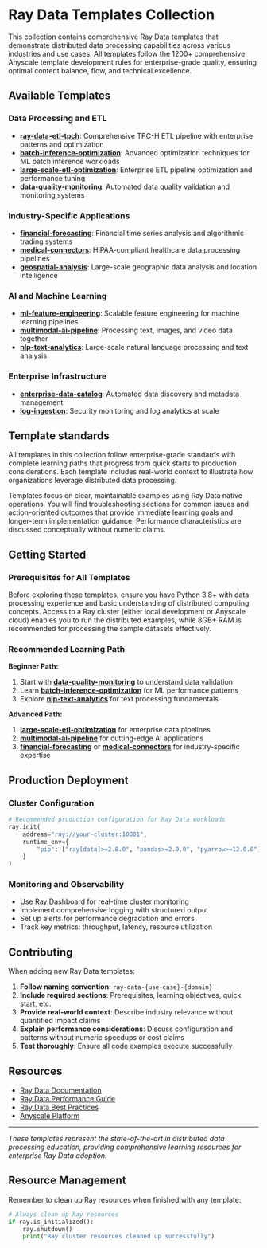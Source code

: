 # Ray Data Templates Collection

This collection contains comprehensive Ray Data templates that demonstrate distributed data processing capabilities across various industries and use cases. All templates follow the 1200+ comprehensive Anyscale template development rules for enterprise-grade quality, ensuring optimal content balance, flow, and technical excellence.

## Available Templates

### **Data Processing and ETL**
- **[ray-data-etl-tpch](./ray-data-etl-tpch/)**: Comprehensive TPC-H ETL pipeline with enterprise patterns and optimization
- **[batch-inference-optimization](./ray-data-batch-inference-optimization/)**: Advanced optimization techniques for ML batch inference workloads
- **[large-scale-etl-optimization](./ray-data-large-scale-etl-optimization/)**: Enterprise ETL pipeline optimization and performance tuning
- **[data-quality-monitoring](./ray-data-data-quality-monitoring/)**: Automated data quality validation and monitoring systems

### **Industry-Specific Applications**
- **[financial-forecasting](./ray-data-financial-forecasting/)**: Financial time series analysis and algorithmic trading systems
- **[medical-connectors](./ray-data-medical-connectors/)**: HIPAA-compliant healthcare data processing pipelines
- **[geospatial-analysis](./ray-data-geospatial-analysis/)**: Large-scale geographic data analysis and location intelligence

### **AI and Machine Learning**
- **[ml-feature-engineering](./ray-data-ml-feature-engineering/)**: Scalable feature engineering for machine learning pipelines
- **[multimodal-ai-pipeline](./ray-data-multimodal-ai-pipeline/)**: Processing text, images, and video data together
- **[nlp-text-analytics](./ray-data-nlp-text-analytics/)**: Large-scale natural language processing and text analysis

### **Enterprise Infrastructure**
- **[enterprise-data-catalog](./ray-data-enterprise-data-catalog/)**: Automated data discovery and metadata management
- **[log-ingestion](./ray-data-log-ingestion/)**: Security monitoring and log analytics at scale

## Template standards

All templates in this collection follow enterprise-grade standards with complete learning paths that progress from quick starts to production considerations. Each template includes real-world context to illustrate how organizations leverage distributed data processing.

Templates focus on clear, maintainable examples using Ray Data native operations. You will find troubleshooting sections for common issues and action-oriented outcomes that provide immediate learning goals and longer-term implementation guidance. Performance characteristics are discussed conceptually without numeric claims.

## Getting Started

### Prerequisites for All Templates

Before exploring these templates, ensure you have Python 3.8+ with data processing experience and basic understanding of distributed computing concepts. Access to a Ray cluster (either local development or Anyscale cloud) enables you to run the distributed examples, while 8GB+ RAM is recommended for processing the sample datasets effectively.

### Recommended Learning Path

**Beginner Path:**
1. Start with **[data-quality-monitoring](./ray-data-data-quality-monitoring/)** to understand data validation
2. Learn **[batch-inference-optimization](./ray-data-batch-inference-optimization/)** for ML performance patterns
3. Explore **[nlp-text-analytics](./ray-data-nlp-text-analytics/)** for text processing fundamentals

**Advanced Path:**
1. **[large-scale-etl-optimization](./ray-data-large-scale-etl-optimization/)** for enterprise data pipelines
2. **[multimodal-ai-pipeline](./ray-data-multimodal-ai-pipeline/)** for cutting-edge AI applications
3. **[financial-forecasting](./ray-data-financial-forecasting/)** or **[medical-connectors](./ray-data-medical-connectors/)** for industry-specific expertise

## Production Deployment

### Cluster Configuration
```python
# Recommended production configuration for Ray Data workloads
ray.init(
    address="ray://your-cluster:10001",
    runtime_env={
        "pip": ["ray[data]>=2.8.0", "pandas>=2.0.0", "pyarrow>=12.0.0"]
    }
)
```

### Monitoring and Observability
- Use Ray Dashboard for real-time cluster monitoring
- Implement comprehensive logging with structured output
- Set up alerts for performance degradation and errors
- Track key metrics: throughput, latency, resource utilization

## Contributing

When adding new Ray Data templates:

1. **Follow naming convention**: `ray-data-{use-case}-{domain}`
2. **Include required sections**: Prerequisites, learning objectives, quick start, etc.
3. **Provide real-world context**: Describe industry relevance without quantified impact claims
4. **Explain performance considerations**: Discuss configuration and patterns without numeric speedups or cost claims
5. **Test thoroughly**: Ensure all code examples execute successfully

## Resources

- [Ray Data Documentation](https://docs.ray.io/en/latest/data/index.html)
- [Ray Data Performance Guide](https://docs.ray.io/en/latest/data/performance-tips.html)
- [Ray Data Best Practices](https://docs.ray.io/en/latest/data/best-practices.html)
- [Anyscale Platform](https://www.anyscale.com/)

---

*These templates represent the state-of-the-art in distributed data processing education, providing comprehensive learning resources for enterprise Ray Data adoption.*

## Resource Management

Remember to clean up Ray resources when finished with any template:

```python
# Always clean up Ray resources
if ray.is_initialized():
    ray.shutdown()
    print("Ray cluster resources cleaned up successfully")
```
